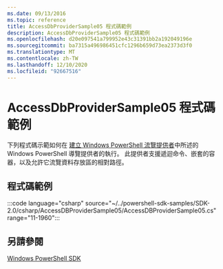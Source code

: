 ```yaml
---
ms.date: 09/13/2016
ms.topic: reference
title: AccessDbProviderSample05 程式碼範例
description: AccessDbProviderSample05 程式碼範例
ms.openlocfilehash: d20e097541a799952e43c31391bb2a192049196e
ms.sourcegitcommit: ba7315a496986451cfc1296b659d73ea2373d3f0
ms.translationtype: MT
ms.contentlocale: zh-TW
ms.lasthandoff: 12/10/2020
ms.locfileid: "92667516"
---
```

# <a name="accessdbprovidersample05-code-sample"></a>AccessDbProviderSample05 程式碼範例

下列程式碼示範如何在 [建立 Windows PowerShell 流覽提供者](./creating-a-windows-powershell-navigation-provider.md)中所述的 Windows PowerShell 導覽提供者的執行。
此提供者支援遞迴命令、嵌套的容器，以及允許它流覽資料存放區的相對路徑。

## <a name="code-sample"></a>程式碼範例

:::code language="csharp" source="~/../powershell-sdk-samples/SDK-2.0/csharp/AccessDBProviderSample05/AccessDBProviderSample05.cs" range="11-1960":::

## <a name="see-also"></a>另請參閱

[Windows PowerShell SDK](../windows-powershell-reference.md)
